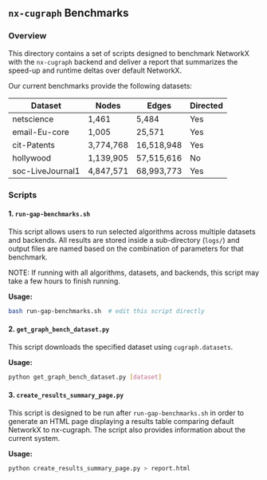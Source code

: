## `nx-cugraph` Benchmarks

### Overview

This directory contains a set of scripts designed to benchmark NetworkX with the `nx-cugraph` backend and deliver a report that summarizes the speed-up and runtime deltas over default NetworkX.

Our current benchmarks provide the following datasets:

| Dataset     | Nodes | Edges | Directed |
| --------    | ------- | ------- | ------- |
| netscience  | 1,461    | 5,484 | Yes |
| email-Eu-core  | 1,005    | 25,571 | Yes |
| cit-Patents  | 3,774,768    | 16,518,948 | Yes |
| hollywood  | 1,139,905    | 57,515,616 | No |
| soc-LiveJournal1  | 4,847,571    | 68,993,773 | Yes |



### Scripts

#### 1. `run-gap-benchmarks.sh`
This script allows users to run selected algorithms across multiple datasets and backends. All results are stored inside a sub-directory (`logs/`) and output files are named based on the combination of parameters for that benchmark.

NOTE: If running with all algorithms, datasets, and backends, this script may take a few hours to finish running.

**Usage:**
  ```bash
  bash run-gap-benchmarks.sh  # edit this script directly
  ```

#### 2. `get_graph_bench_dataset.py`
This script downloads the specified dataset using `cugraph.datasets`.

**Usage:**
  ```bash
  python get_graph_bench_dataset.py [dataset]
  ```

#### 3. `create_results_summary_page.py`
This script is designed to be run after `run-gap-benchmarks.sh` in order to generate an HTML page displaying a results table comparing default NetworkX to nx-cugraph. The script also provides information about the current system.

**Usage:**
  ```bash
  python create_results_summary_page.py > report.html
  ```
